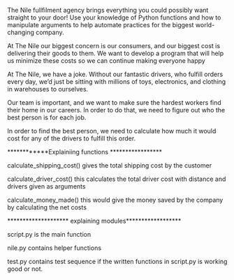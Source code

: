 The Nile fullfilment agency brings everything you could possibly want straight to your door! Use your knowledge of Python functions and how to manipulate arguments to help automate practices for the biggest world-changing company.

At The Nile our biggest concern is our consumers, and our biggest cost is delivering their goods to them. We want to develop a program that will help us minimize these costs so we can continue making everyone happy

At The Nile, we have a joke. Without our fantastic drivers, who fulfill orders every day, we’d just be sitting with millions of toys, electronics, and clothing in warehouses to ourselves.

Our team is important, and we want to make sure the hardest workers find their home in our careers. In order to do that, we need to figure out who the best person is for each job.

In order to find the best person, we need to calculate how much it would cost for any of the drivers to fulfill this order.

************Explainiing functions *****************

calculate_shipping_cost() gives the total shipping cost by the customer

calculate_driver_cost() this calculates the total driver cost with distance and drivers given as arguments

calculate_money_made() this would give the money saved by the company by calculating the net costs

******************** explaining modules******************

script.py is the main function

nile.py contains helper functions

test.py contains test sequence if the written functions in script.py is working good or not.
